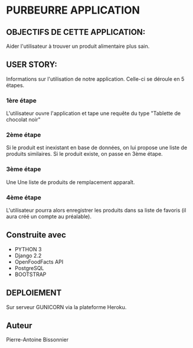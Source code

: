 # PURBEURRE APPLICATION

## OBJECTIFS DE CETTE APPLICATION:
Aider l'utilisateur à trouver un produit alimentaire plus sain.

## USER STORY:
Informations sur l'utilisation de notre application. Celle-ci se déroule en 5 étapes.

### 1ère étape
L'utilisateur ouvre l'application et tape une requête du type "Tablette de chocolat noir"

### 2ème étape
Si le produit est inexistant en base de données, on lui propose une liste de produits similaires. Si le produit existe, on passe en 3ème étape.

### 3ème étape
Une Une liste de produits de remplacement apparaît.

### 4ème étape
L'utilisateur pourra alors enregistrer les produits dans sa liste de favoris (il aura créé un compte au préalable).

## Construite avec
- PYTHON 3
- Django 2.2
- OpenFoodFacts API
- PostgreSQL
- BOOTSTRAP

## DEPLOIEMENT
Sur serveur GUNICORN via la plateforme Heroku.

## Auteur
Pierre-Antoine Bissonnier

